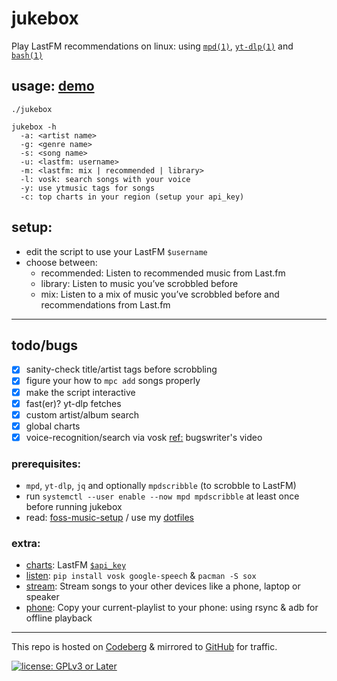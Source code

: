 # jukebox

Play LastFM recommendations on linux: using [`mpd(1)`](https://man.archlinux.org/man/mpd.1), [`yt-dlp(1)`](https://man.archlinux.org/man/yt-dlp.1) and [`bash(1)`](https://man.archlinux.org/man/bash.1)

## usage: [demo](https://www.youtube.com/watch?v=k2hNvjDdBRk)

`./jukebox`

```
jukebox -h
  -a: <artist name>
  -g: <genre name>
  -s: <song name>
  -u: <lastfm: username>
  -m: <lastfm: mix | recommended | library>
  -l: vosk: search songs with your voice
  -y: use ytmusic tags for songs
  -c: top charts in your region (setup your api_key)
```

## setup:

- edit the script to use your LastFM `$username`
- choose between:
  * recommended: Listen to recommended music from Last.fm
  * library: Listen to music you’ve scrobbled before
  * mix: Listen to a mix of music you’ve scrobbled before and recommendations from Last.fm

---
## todo/bugs

- [x] sanity-check title/artist tags before scrobbling
- [x] figure your how to `mpc add` songs properly
- [x] make the script interactive
- [x] fast(er)? yt-dlp fetches
- [x] custom artist/album search
- [x] global charts
- [x] voice-recognition/search via vosk [ref:](https://piped.video/watch?v=zXEvKJl_krY) bugswriter's video

### prerequisites:

- `mpd`, `yt-dlp`, `jq` and optionally `mpdscribble` (to scrobble to LastFM)
- run `systemctl --user enable --now mpd mpdscribble` at least once before running jukebox
- read: [foss-music-setup](https://polarhive.net/blog/foss-music-setup) / use my [dotfiles](https://polarhive.net/dots)

### extra:

- [charts](charts): LastFM [`$api_key`](https://www.last.fm/api/account/create)
- [listen](listen): `pip install vosk google-speech` & `pacman -S sox`
- [stream](docs/snapcast.md): Stream songs to your other devices like a phone, laptop or speaker
- [phone](docs/phone.md): Copy your current-playlist to your phone: using rsync & adb for offline playback

---
This repo is hosted on [Codeberg](https://polarhive.net/jukebox) & mirrored to [GitHub](https://polarhive.net/github) for traffic.

[![license: GPLv3 or Later](https://polarhive.net/assets/badges/gpl-3.svg)](https://www.gnu.org/licenses/gpl-3.0.txt)

